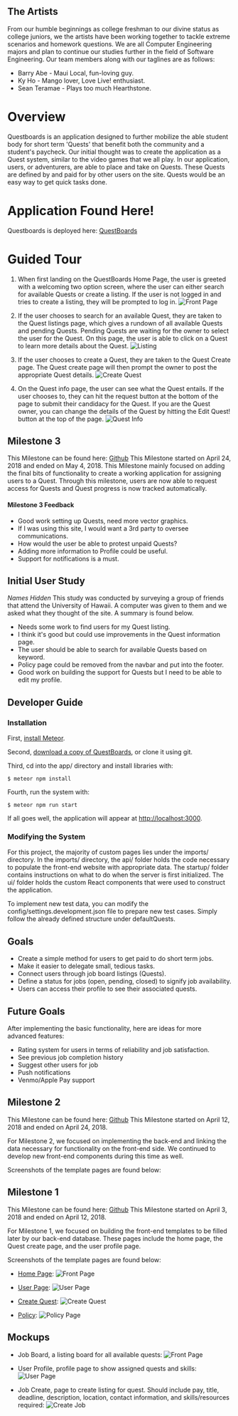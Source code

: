 ## The Artists
From our humble beginnings as college freshman to our divine status as college juniors, we the artists have been working together to tackle extreme scenarios and homework questions. We are all Computer Engineering majors and plan to continue our studies further in the field of Software Engineering. Our team members along with our taglines are as follows:
* Barry Abe - Maui Local, fun-loving guy.
* Ky Ho - Mango lover, Love Live! enthusiast.
* Sean Teramae - Plays too much Hearthstone.

# Overview
Questboards is an application designed to further mobilize the able student body for short term 'Quests' that benefit both the community and a student's paycheck. Our initial thought was to create the application as a Quest system, similar to the video games that we all play. In our application, users, or adventurers, are able to place and take on Quests. These Quests are defined by and paid for by other users on the site. Quests would be an easy way to get quick tasks done.

# Application Found Here!
Questboards is deployed here: [QuestBoards](https://questboards.meteorapp.com)

# Guided Tour
1. When first landing on the QuestBoards Home Page, the user is greeted with a welcoming two option screen, where the user can either search for available Quests or create a listing. If the user is not logged in and tries to create a listing, they will be prompted to log in.
![Front Page](/doc/home2.PNG)

2. If the user chooses to search for an available Quest, they are taken to the Quest listings page, which gives a rundown of all available Quests and pending Quests. Pending Quests are waiting for the owner to select the user for the Quest. On this page, the user is able to click on a Quest to learn more details about the Quest.
![Listing](/doc/listing.PNG)

3. If the user chooses to create a Quest, they are taken to the Quest Create page. The Quest create page will then prompt the owner to post the appropriate Quest details.
![Create Quest](/doc/createQuest.png)

4. On the Quest info page, the user can see what the Quest entails. If the user chooses to, they can hit the request button at the bottom of the page to submit their candidacy for the Quest. If you are the Quest owner, you can change the details of the Quest by hitting the Edit Quest! button at the top of the page.
![Quest Info](/doc/questInfo.PNG)

## Milestone 3
This Milestone can be found here: [Github](https://github.com/the-artists/quest-boards/projects/3)
This Milestone started on April 24, 2018 and ended on May 4, 2018.
This Milestone mainly focused on adding the final bits of functionality to create a working application for assigning users to a Quest. Through this milestone, users are now able to request access for Quests and Quest progress is now tracked automatically.

#### Milestone 3 Feedback
* Good work setting up Quests, need more vector graphics.
* If I was using this site, I would want a 3rd party to oversee communications.
* How would the user be able to protest unpaid Quests?
* Adding more information to Profile could be useful.
* Support for notifications is a must.

## Initial User Study
*Names Hidden*
This study was conducted by surveying a group of friends that attend the University of Hawaii. A computer was given to them and we asked what they thought of the site. A summary is found below.
* Needs some work to find users for my Quest listing.
* I think it's good but could use improvements in the Quest information page.
* The user should be able to search for available Quests based on keyword.
* Policy page could be removed from the navbar and put into the footer.
* Good work on building the support for Quests but I need to be able to edit my profile.

## Developer Guide
### Installation

First, [install Meteor](https://www.meteor.com/install).

Second, [download a copy of QuestBoards](https://github.com/the-artists/quest-boards/archive/master.zip), or clone it using git.
  
Third, cd into the app/ directory and install libraries with:

```
$ meteor npm install
```

Fourth, run the system with:

```
$ meteor npm run start
```

If all goes well, the application will appear at [http://localhost:3000](http://localhost:3000).

### Modifying the System
For this project, the majority of custom pages lies under the imports/ directory. In the imports/ directory, the api/ folder holds the code necessary to populate the front-end website with appropriate data. The startup/ folder contains instructions on what to do when the server is first initialized. The ui/ folder holds the custom React components that were used to construct the application. 

To implement new test data, you can modify the config/settings.development.json file to prepare new test cases. Simply follow the already defined structure under defaultQuests.

## Goals
* Create a simple method for users to get paid to do short term jobs.
* Make it easier to delegate small, tedious tasks. 
* Connect users through job board listings (Quests).
* Define a status for jobs (open, pending, closed) to signify job availability. 
* Users can access their profile to see their associated quests.

## Future Goals
After implementing the basic functionality, here are ideas for more advanced features:

* Rating system for users in terms of reliability and job satisfaction.
* See previous job completion history
* Suggest other users for job
* Push notifications
* Venmo/Apple Pay support

## Milestone 2
This Milestone can be found here: [Github](https://github.com/the-artists/quest-boards/projects/2)
This Milestone started on April 12, 2018 and ended on April 24, 2018.

For Milestone 2, we focused on implementing the back-end and linking the data necessary for functionality on the front-end side. We continued to develop new front-end components during this time as well.

Screenshots of the template pages are found below:
## Milestone 1
This Milestone can be found here: [Github](https://github.com/the-artists/quest-boards/projects/1)
This Milestone started on April 3, 2018 and ended on April 12, 2018.

For Milestone 1, we focused on building the front-end templates to be filled later by our back-end database. These pages include the home page, the Quest create page, and the user profile page. 

Screenshots of the template pages are found below:

* [Home Page](https://questboards.meteorapp.com):
![Front Page](/doc/home.PNG)

* [User Page](https://questboards.meteorapp.com/profile):
![User Page](/doc/user.PNG)

* [Create Quest](https://questboards.meteorapp.com/add):
![Create Quest](/doc/createQuest.png)

* [Policy](https://questboards.meteorapp.com/policy):
![Policy Page](/doc/policy.PNG)

## Mockups
* Job Board, a listing board for all available quests:
![Front Page](/doc/Front_page.png)

* User Profile, profile page to show assigned quests and skills:
![User Page](/doc/User_Page.png)

* Job Create, page to create listing for quest. Should include pay, title, deadline, description, location, contact information, and skills/resources required:
![Create Job](/doc/Create_job.png)
